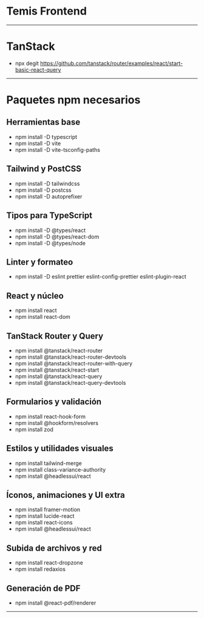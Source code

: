 # Temis Frontend

---

# TanStack

- npx degit https://github.com/tanstack/router/examples/react/start-basic-react-query

---

# Paquetes npm necesarios

## Herramientas base
- npm install -D typescript
- npm install -D vite
- npm install -D vite-tsconfig-paths

## Tailwind y PostCSS
- npm install -D tailwindcss
- npm install -D postcss
- npm install -D autoprefixer

## Tipos para TypeScript
- npm install -D @types/react
- npm install -D @types/react-dom
- npm install -D @types/node

## Linter y formateo
- npm install -D eslint prettier eslint-config-prettier eslint-plugin-react

## React y núcleo
- npm install react
- npm install react-dom

## TanStack Router y Query
- npm install @tanstack/react-router
- npm install @tanstack/react-router-devtools
- npm install @tanstack/react-router-with-query
- npm install @tanstack/react-start
- npm install @tanstack/react-query
- npm install @tanstack/react-query-devtools

## Formularios y validación
- npm install react-hook-form
- npm install @hookform/resolvers
- npm install zod

## Estilos y utilidades visuales
- npm install tailwind-merge
- npm install class-variance-authority
- npm install @headlessui/react

## Íconos, animaciones y UI extra
- npm install framer-motion
- npm install lucide-react
- npm install react-icons
- npm install @headlessui/react

## Subida de archivos y red
- npm install react-dropzone
- npm install redaxios

## Generación de PDF
- npm install @react-pdf/renderer

---

